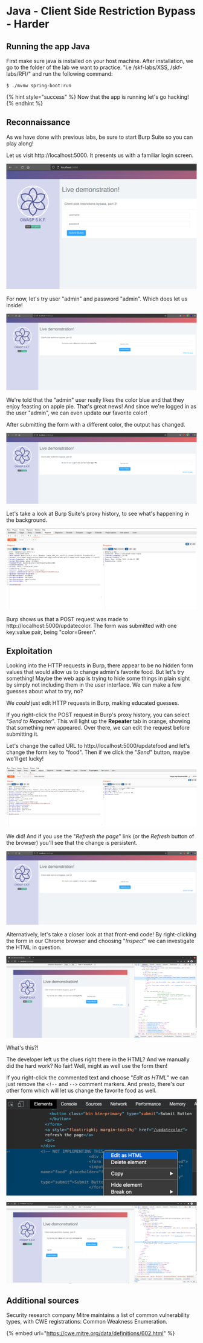 # Java - Client Side Restriction Bypass - Harder

## Running the app Java

First make sure java is installed on your host machine. After installation, we go to the folder of the lab we want to practice. "i.e /skf-labs/XSS, /skf-labs/RFI/" and run the following command:

```
$ ./mvnw spring-boot:run
```

{% hint style="success" %}
Now that the app is running let's go hacking!
{% endhint %}

## Reconnaissance

As we have done with previous labs, be sure to start Burp Suite so you can play along!

Let us visit http://localhost:5000. It presents us with a familiar login screen.

![](../../.gitbook/assets/java/Client-side-restriction-bypass-2/1.png)

For now, let's try user "admin" and password "admin". Which does let us inside!

![](../../.gitbook/assets/java/Client-side-restriction-bypass-2/2.png)

We're told that the "admin" user really likes the color blue and that they enjoy feasting on apple pie. That's great news! And since we're logged in as the user "admin", we can even update our favorite color!

After submitting the form with a different color, the output has changed.

![](../../.gitbook/assets/java/Client-side-restriction-bypass-2/3.png)

Let's take a look at Burp Suite's proxy history, to see what's happening in the background.

![](../../.gitbook/assets/java/Client-side-restriction-bypass-2/4.png)

Burp shows us that a POST request was made to http://localhost:5000/updatecolor. The form was submitted with one key:value pair, being "color=Green".

## Exploitation

Looking into the HTTP requests in Burp, there appear to be no hidden form values that would allow us to change admin's favorite food. But let's try something! Maybe the web app is trying to hide some things in plain sight by simply not including them in the user interface. We can make a few guesses about what to try, no?

We _could_ just edit HTTP requests in Burp, making educated guesses.

If you right-click the POST request in Burp's proxy history, you can select "_Send to Repeater_". This will light up the **Repeater** tab in orange, showing that something new appeared. Over there, we can edit the request before submitting it.

Let's change the called URL to http://localhost:5000/updatefood and let's change the form key to "food". Then if we click the "_Send_" button, maybe we'll get lucky!

![](../../.gitbook/assets/java/Client-side-restriction-bypass-2/5.png)

We did! And if you use the "_Refresh the page_" link (or the _Refresh_ button of the browser) you'll see that the change is persistent.

![](../../.gitbook/assets/java/Client-side-restriction-bypass-2/6.png)

Alternatively, let's take a closer look at that front-end code! By right-clicking the form in our Chrome browser and choosing "_Inspect_" we can investigate the HTML in question.

![](../../.gitbook/assets/nodejs/Client-side-restriction-bypass-2/7.png)

What's this?!

The developer left us the clues right there in the HTML? And we manually did the hard work? No fair! Well, might as well use the form then!

If you right-click the commented text and choose "_Edit as HTML_" we can just remove the `<!--` and `-->` comment markers. And presto, there's our other form which will let us change the favorite food as well.

![](../../.gitbook/assets/nodejs/Client-side-restriction-bypass-2/9.png)

![](../../.gitbook/assets/nodejs/Client-side-restriction-bypass-2/8.png)

## Additional sources

Security research company Mitre maintains a list of common vulnerability types, with CWE registrations: Common Weakness Enumeration.

{% embed url="https://cwe.mitre.org/data/definitions/602.html" %}
